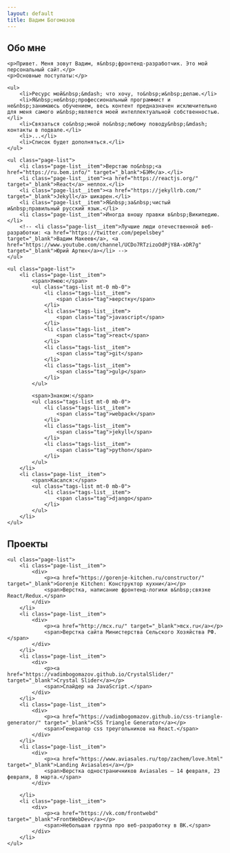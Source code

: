 ```yaml
---
layout: default
title: Вадим Богомазов
---
```

<section class="page-section">
    <h2>Обо мне</h2>

    <p>Привет. Меня зовут Вадим, я&nbsp;фронтенд-разработчик. Это мой персональный сайт.</p>
    <p>Основные постулаты:</p>

    <ul>
        <li>Ресурс мой&nbsp;&mdash; что хочу, то&nbsp;и&nbsp;делаю.</li>
        <li>Я&nbsp;не&nbsp;профессиональный программист и не&nbsp;занимаюсь обучением, весь контент предназначен исключительно для меня самого и&nbsp;является моей интеллектуальной собственностью.</li>
        <li>Связаться со&nbsp;мной по&nbsp;любому поводу&nbsp;&mdash; контакты в подвале.</li>
        <li>...</li>
        <li>Список будет дополняться.</li>
    </ul>

    <ul class="page-list">
        <li class="page-list__item">Верстаю по&nbsp;<a href="https://ru.bem.info/" target="_blank">БЭМ</a>.</li>
        <li class="page-list__item"><a href="https://reactjs.org/" target="_blank">React</a> неплох.</li>
        <li class="page-list__item"><a href="https://jekyllrb.com/" target="_blank">Jekyll</a> шикарен.</li>
        <li class="page-list__item">Я&nbsp;за&nbsp;чистый и&nbsp;правильный русский язык.</li>
        <li class="page-list__item">Иногда вношу правки в&nbsp;Википедию.</li>
        <!-- <li class="page-list__item">Лучшие люди отечественной веб-разработки: <a href="https://twitter.com/pepelsbey" target="_blank">Вадим Макеев</a>, <a href="https://www.youtube.com/channel/UCDo7RTzizoOdPjY8A-xDR7g" target="_blank">Юрий Артюх</a></li> -->
    </ul>

    <ul class="page-list">
        <li class="page-list__item">
            <span>Умею:</span>
            <ul class="tags-list mt-0 mb-0">
                <li class="tags-list__item">
                    <span class="tag">верстку</span>
                </li>
                <li class="tags-list__item">
                    <span class="tag">javascript</span>
                </li>
                <li class="tags-list__item">
                    <span class="tag">react</span>
                </li>
                <li class="tags-list__item">
                    <span class="tag">git</span>
                </li>
                <li class="tags-list__item">
                    <span class="tag">gulp</span>
                </li>
            </ul>

            <span>Знаком:</span>
            <ul class="tags-list mt-0 mb-0">
                <li class="tags-list__item">
                    <span class="tag">webpack</span>
                </li>
                <li class="tags-list__item">
                    <span class="tag">jekyll</span>
                </li>
                <li class="tags-list__item">
                    <span class="tag">python</span>
                </li>
            </ul>
        </li>
        <li class="page-list__item">
            <span>Касался:</span>
            <ul class="tags-list mt-0 mb-0">
                <li class="tags-list__item">
                    <span class="tag">django</span>
                </li>
            </ul>
        </li>
    </ul>
</section>

<section class="page-section">
    <h2>Проекты</h2>

    <ul class="page-list">
        <li class="page-list__item">
            <div>
                <p><a href="https://gorenje-kitchen.ru/constructor/" target="_blank">Gorenje Kitchen: Конструктор кухни</a></p>
                <span>Верстка, написание фронтенд-логики в&nbsp;связке React/Redux.</span>
            </div>
        </li>
        <li class="page-list__item">
            <div>
                <p><a href="http://mcx.ru/" target="_blank">mcx.ru</a></p>
                <span>Верстка сайта Министерства Сельского Хозяйства РФ.</span>
            </div>
        </li>
        <li class="page-list__item">
            <div>
                <p><a href="https://vadimbogomazov.github.io/CrystalSlider/" target="_blank">Crystal Slider</a></p>
                <span>Cлайдер на JavaScript.</span>
            </div>
        </li>
        <li class="page-list__item">
            <div>
                <p><a href="https://vadimbogomazov.github.io/css-triangle-generator/" target="_blank">CSS Triangle Generator</a></p>
                <span>Генератор css треугольников на React.</span>
            </div>
        </li>
        <li class="page-list__item">
            <div>
                <p><a href="https://www.aviasales.ru/top/zachem/love.html" target="_blank">Landing Aviasales</a></p>
                <span>Верстка одностраничников Aviasales — 14 февраля, 23 февраля, 8 марта.</span>
            </div>
            
        </li>
        <li class="page-list__item">
            <div>
                <p><a href="https://vk.com/frontwebd" target="_blank">FrontWebDev</a></p>
                <span>Небольшая группа про веб-разработку в ВК.</span>
            </div>
        </li>        
    </ul>
</section>

